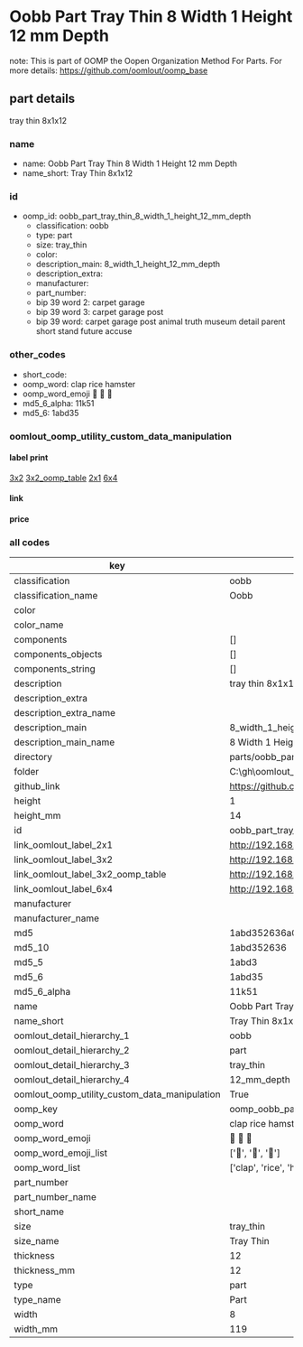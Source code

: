 # Oobb Part Tray Thin 8 Width 1 Height 12 mm Depth  

note: This is part of OOMP the Oopen Organization Method For Parts. For more details: https://github.com/oomlout/oomp_base

##  part details
  



tray thin 8x1x12



### name
* name: Oobb Part Tray Thin 8 Width 1 Height 12 mm Depth
* name_short: Tray Thin 8x1x12 
### id
* oomp_id: oobb_part_tray_thin_8_width_1_height_12_mm_depth
  * classification: oobb
  * type: part
  * size: tray_thin
  * color: 
  * description_main: 8_width_1_height_12_mm_depth
  * description_extra: 
  * manufacturer: 
  * part_number: 
  * bip 39 word 2: carpet garage
  * bip 39 word 3: carpet garage post
  * bip 39 word: carpet garage post animal truth museum detail parent short stand future accuse

### other_codes
* short_code: 
* oomp_word: clap rice hamster
* oomp_word_emoji :clap: :rice: :hamster:
* md5_6_alpha: 11k51
* md5_6: 1abd35






### oomlout_oomp_utility_custom_data_manipulation
#### label print
[3x2](http://192.168.1.245:1112/?label=oomp%2011k51)
[3x2_oomp_table](http://192.168.1.108:1112/?label=oomp%2011k51)
[2x1](http://192.168.1.242:1112/?label=oomp%2011k51)
[6x4](http://192.168.1.55:1112/?label=oomp%2011k51)    

#### link

                              

#### price







### all codes 
| key | value |  
| --- | --- |  
| classification | oobb |  
| classification_name | Oobb |  
| color |  |  
| color_name |  |  
| components | [] |  
| components_objects | [] |  
| components_string | [] |  
| description | tray thin 8x1x12 |  
| description_extra |  |  
| description_extra_name |  |  
| description_main | 8_width_1_height_12_mm_depth |  
| description_main_name | 8 Width 1 Height 12 mm Depth |  
| directory | parts/oobb_part_tray_thin_8_width_1_height_12_mm_depth |  
| folder | C:\gh\oomlout_oobb_version_4_generated_parts\things\oobb_part_tray_thin_8_width_1_height_12_mm_depth |  
| github_link | https://github.com/oomlout/oomlout_oomp_part_src/tree/main/parts/oobb_part_tray_thin_8_width_1_height_12_mm_depth |  
| height | 1 |  
| height_mm | 14 |  
| id | oobb_part_tray_thin_8_width_1_height_12_mm_depth |  
| link_oomlout_label_2x1 | http://192.168.1.242:1112/?label=oomp%2011k51 |  
| link_oomlout_label_3x2 | http://192.168.1.245:1112/?label=oomp%2011k51 |  
| link_oomlout_label_3x2_oomp_table | http://192.168.1.108:1112/?label=oomp%2011k51 |  
| link_oomlout_label_6x4 | http://192.168.1.55:1112/?label=oomp%2011k51 |  
| manufacturer |  |  
| manufacturer_name |  |  
| md5 | 1abd352636a0278a46f4e0915157d916 |  
| md5_10 | 1abd352636 |  
| md5_5 | 1abd3 |  
| md5_6 | 1abd35 |  
| md5_6_alpha | 11k51 |  
| name | Oobb Part Tray Thin 8 Width 1 Height 12 mm Depth |  
| name_short | Tray Thin 8x1x12  |  
| oomlout_detail_hierarchy_1 | oobb |  
| oomlout_detail_hierarchy_2 | part |  
| oomlout_detail_hierarchy_3 | tray_thin |  
| oomlout_detail_hierarchy_4 | 12_mm_depth |  
| oomlout_oomp_utility_custom_data_manipulation | True |  
| oomp_key | oomp_oobb_part_tray_thin_8_width_1_height_12_mm_depth |  
| oomp_word | clap rice hamster |  
| oomp_word_emoji | :clap: :rice: :hamster: |  
| oomp_word_emoji_list | [':clap:', ':rice:', ':hamster:'] |  
| oomp_word_list | ['clap', 'rice', 'hamster'] |  
| part_number |  |  
| part_number_name |  |  
| short_name |  |  
| size | tray_thin |  
| size_name | Tray Thin |  
| thickness | 12 |  
| thickness_mm | 12 |  
| type | part |  
| type_name | Part |  
| width | 8 |  
| width_mm | 119 |  
